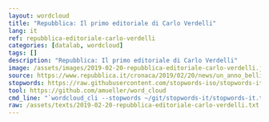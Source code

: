 ```yaml
---
layout: wordcloud
title: "Repubblica: Il primo editoriale di Carlo Verdelli"
lang: it
ref: repubblica-editoriale-carlo-verdelli
categories: [datalab, wordcloud]
tags: []
description: "Repubblica: Il primo editoriale di Carlo Verdelli"
image: /assets/images/2019-02-20-repubblica-editoriale-carlo-verdelli.jpg
source: https://www.repubblica.it/cronaca/2019/02/20/news/un_anno_bellissimo-219582534/
stopwords: https://raw.githubusercontent.com/stopwords-iso/stopwords-it/master/stopwords-it.txt
tool: https://github.com/amueller/word_cloud
cmd_line: "`wordcloud_cli --stopwords ~/git/stopwords-it/stopwords-it.txt --imagefile 2019-02-20-repubblica-editoriale-carlo-verdelli.jpg --background black --width 1080 --height 1350 < 2019-02-20-repubblica-editoriale-carlo-verdelli.txt`"
raw: /assets/texts/2019-02-20-repubblica-editoriale-carlo-verdelli.txt
---
```

